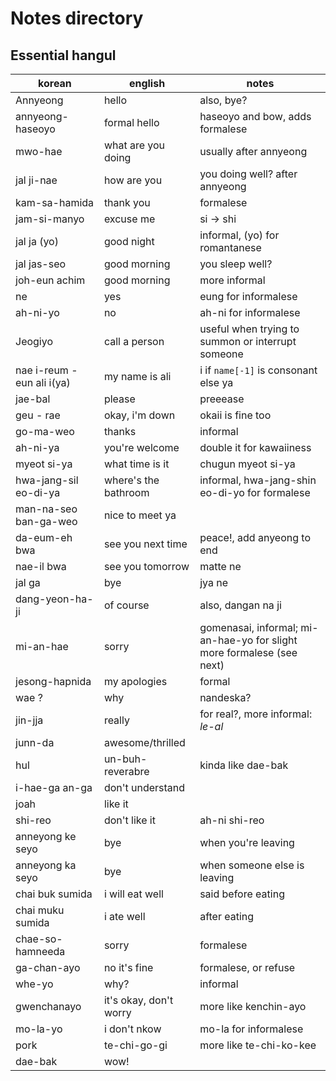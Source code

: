 # Notes directory 

## Essential hangul

korean | english | notes 
---------|----------|---------
Annyeong | hello | also, bye?
annyeong-haseoyo | formal hello | haseoyo and bow, adds formalese
mwo-hae | what are you doing | usually after annyeong 
jal ji-nae | how are you | you doing well? after annyeong
kam-sa-hamida | thank you | formalese
jam-si-manyo | excuse me | si -> shi
jal ja (yo) | good night | informal, (yo) for romantanese
jal jas-seo | good morning | you sleep well?
joh-eun achim | good morning | more informal
ne | yes | eung for informalese
ah-ni-yo | no | ah-ni for informalese
Jeogiyo | call a person | useful when trying to summon or interrupt someone
nae i-reum -eun ali i(ya) | my name is ali | i if `name[-1]` is consonant else ya
jae-bal | please | preeease
geu - rae | okay, i'm down | okaii is fine too
go-ma-weo | thanks | informal
ah-ni-ya | you're welcome | double it for kawaiiness
myeot si-ya | what time is it | chugun myeot si-ya
hwa-jang-sil eo-di-ya | where's the bathroom | informal, hwa-jang-shin eo-di-yo for formalese
man-na-seo ban-ga-weo | nice to meet ya | 
da-eum-eh bwa | see you next time | peace!, add anyeong to end
nae-il bwa | see you tomorrow | matte ne
jal ga | bye | jya ne
dang-yeon-ha-ji | of course | also, dangan na ji 
mi-an-hae | sorry | gomenasai, informal; mi-an-hae-yo for slight more formalese (see next)
jesong-hapnida | my apologies | formal
wae ? | why | nandeska?
jin-jja | really | for real?, more informal: _le-al_
junn-da | awesome/thrilled 
hul | un-buh-reverabre | kinda like dae-bak
i-hae-ga an-ga | don't understand | 
joah | like it | 
shi-reo | don't like it | ah-ni shi-reo
anneyong ke seyo | bye | when you're leaving
anneyong ka seyo | bye | when someone else is leaving
chai buk sumida | i will eat well | said before eating
chai muku sumida | i ate well | after eating
chae-so-hamneeda | sorry | formalese
ga-chan-ayo | no it's fine | formalese, or refuse
whe-yo | why? | informal
gwenchanayo | it's okay, don't worry | more like kenchin-ayo
mo-la-yo | i don't nkow | mo-la for informalese
pork | te-chi-go-gi | more like te-chi-ko-kee
dae-bak | wow! | 